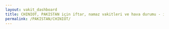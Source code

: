 ```yaml
---
layout: vakit_dashboard
title: CHINIOT, PAKISTAN için iftar, namaz vakitleri ve hava durumu - ilçe/eyalet seç
permalink: /PAKISTAN/CHINIOT/
---
```


<script type="text/javascript">
  var GLOBAL_COUNTRY = 'PAKISTAN';
  var GLOBAL_CITY = 'CHINIOT';
  var GLOBAL_STATE = '';
  var lat = 72;
  var lon = 21;
</script>
